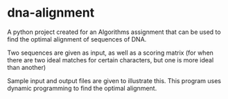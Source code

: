 # dna-alignment

A python project created for an Algorithms assignment that can be used to find the optimal alignment of sequences of DNA.

Two sequences are given as input, as well as a scoring matrix (for when there are two ideal matches for certain characters, but one is more ideal than another)

Sample input and output files are given to illustrate this. This program uses dynamic programming to find the optimal alignment.
